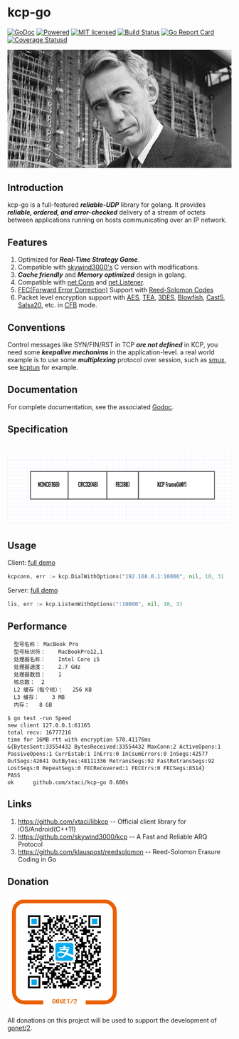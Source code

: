 # kcp-go

[![GoDoc][1]][2] [![Powered][9]][10] [![MIT licensed][11]][12] [![Build Status][3]][4] [![Go Report Card][5]][6] [![Coverage Statusd][7]][8]

[1]: https://godoc.org/github.com/xtaci/kcp-go?status.svg
[2]: https://godoc.org/github.com/xtaci/kcp-go
[3]: https://travis-ci.org/xtaci/kcp-go.svg?branch=master
[4]: https://travis-ci.org/xtaci/kcp-go
[5]: https://goreportcard.com/badge/github.com/xtaci/kcp-go
[6]: https://goreportcard.com/report/github.com/xtaci/kcp-go
[7]: https://codecov.io/gh/xtaci/kcp-go/branch/master/graph/badge.svg
[8]: https://codecov.io/gh/xtaci/kcp-go
[9]: https://img.shields.io/badge/KCP-Powered-blue.svg
[10]: https://github.com/skywind3000/kcp
[11]: https://img.shields.io/badge/license-MIT-blue.svg
[12]: LICENSE

[![Claude_Shannon](shannon.jpg)](https://en.wikipedia.org/wiki/Claude_Shannon)

## Introduction

kcp-go is a full-featured ***reliable-UDP*** library for golang. It provides ***reliable, ordered, and error-checked*** delivery of a stream of octets between applications running on hosts communicating over an IP network.

## Features

1. Optimized for ***Real-Time Strategy Game***.
1. Compatible with [skywind3000's](https://github.com/skywind3000) C version with modifications.
1. ***Cache friendly*** and ***Memory optimized*** design in golang.
1. Compatible with [net.Conn](https://golang.org/pkg/net/#Conn) and [net.Listener](https://golang.org/pkg/net/#Listener).
1. [FEC(Forward Error Correction)](https://en.wikipedia.org/wiki/Forward_error_correction) Support with [Reed-Solomon Codes](https://en.wikipedia.org/wiki/Reed%E2%80%93Solomon_error_correction)
1. Packet level encryption support with [AES](https://en.wikipedia.org/wiki/Advanced_Encryption_Standard), [TEA](https://en.wikipedia.org/wiki/Tiny_Encryption_Algorithm), [3DES](https://en.wikipedia.org/wiki/Triple_DES), [Blowfish](https://en.wikipedia.org/wiki/Blowfish_(cipher)), [Cast5](https://en.wikipedia.org/wiki/CAST-128), [Salsa20]( https://en.wikipedia.org/wiki/Salsa20), etc. in [CFB](https://en.wikipedia.org/wiki/Block_cipher_mode_of_operation#Cipher_Feedback_.28CFB.29) mode.

## Conventions

Control messages like SYN/FIN/RST in TCP ***are not defined*** in KCP, you need some ***keepalive mechanims*** in the application-level. a real world example is to use some ***multiplexing*** protocol over session, such as [smux](https://github.com/xtaci/smux), see [kcptun](https://github.com/xtaci/kcptun) for example.

## Documentation

For complete documentation, see the associated [Godoc](https://godoc.org/github.com/xtaci/kcp-go).

## Specification

# <img src="frame.png" alt="Frame Format" height="160px" /> 

## Usage

Client:   [full demo](https://github.com/xtaci/kcptun/blob/master/client/main.go#L231)
```go
kcpconn, err := kcp.DialWithOptions("192.168.0.1:10000", nil, 10, 3)
```
Server:   [full demo](https://github.com/xtaci/kcptun/blob/master/server/main.go#L235)
```go
lis, err := kcp.ListenWithOptions(":10000", nil, 10, 3)
```

## Performance
```
  型号名称：	MacBook Pro
  型号标识符：	MacBookPro12,1
  处理器名称：	Intel Core i5
  处理器速度：	2.7 GHz
  处理器数目：	1
  核总数：	2
  L2 缓存（每个核）：	256 KB
  L3 缓存：	3 MB
  内存：	8 GB
```
```
$ go test -run Speed
new client 127.0.0.1:61165
total recv: 16777216
time for 16MB rtt with encryption 570.41176ms
&{BytesSent:33554432 BytesReceived:33554432 MaxConn:2 ActiveOpens:1 PassiveOpens:1 CurrEstab:1 InErrs:0 InCsumErrors:0 InSegs:42577 OutSegs:42641 OutBytes:48111336 RetransSegs:92 FastRetransSegs:92 LostSegs:0 RepeatSegs:0 FECRecovered:1 FECErrs:0 FECSegs:8514}
PASS
ok  	github.com/xtaci/kcp-go	0.600s
```

## Links

1. https://github.com/xtaci/libkcp -- Official client library for iOS/Android(C++11)
2. https://github.com/skywind3000/kcp -- A Fast and Reliable ARQ Protocol
3. https://github.com/klauspost/reedsolomon -- Reed-Solomon Erasure Coding in Go

## Donation

![donate](donate.png)          

All donations on this project will be used to support the development of [gonet/2](http://gonet2.github.io/).
